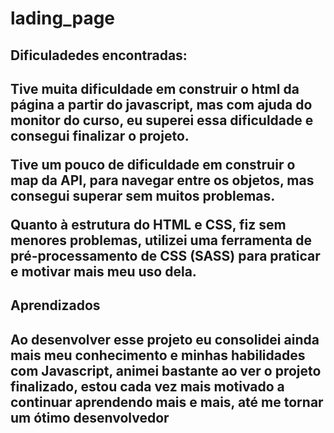 # lading_page

<h2> Dificuladedes encontradas: <h2>
  <p> Tive muita dificuldade em construir o html da página a partir do javascript, mas com ajuda do monitor do curso, eu superei essa dificuldade e consegui finalizar o projeto. </p>
  <p> Tive um pouco de dificuldade em construir o map da API, para navegar entre os objetos, mas consegui superar sem muitos problemas. </p>
  <p> Quanto à estrutura do HTML e CSS, fiz sem menores problemas, utilizei uma ferramenta de pré-processamento de CSS (SASS) para praticar e motivar mais meu uso dela. </p>
  
<h2> Aprendizados <h2>
  <p> Ao desenvolver esse projeto eu consolidei ainda mais meu conhecimento e minhas habilidades com Javascript, animei bastante ao ver o projeto finalizado, estou cada vez mais motivado a continuar aprendendo mais e mais, até me tornar um ótimo desenvolvedor </p>

  
